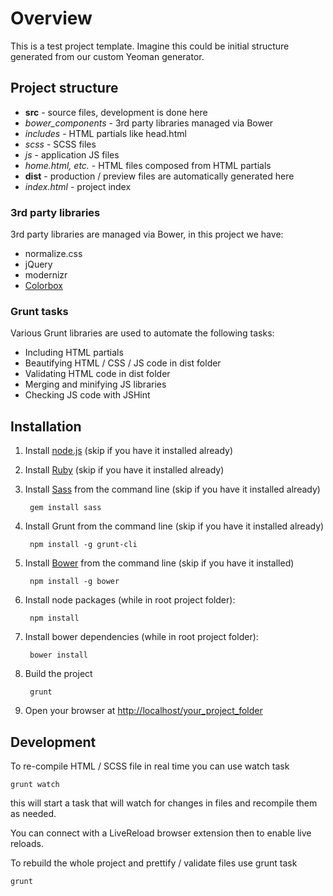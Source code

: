 # Overview

This is a test project template. Imagine this could be initial structure generated from our custom Yeoman generator.

## Project structure

* **src** - source files, development is done here
 * *bower_components* - 3rd party libraries managed via Bower
 * *includes* - HTML partials like head.html
 * *scss* - SCSS files
 * *js* - application JS files
 * *home.html, etc.* - HTML files composed from HTML partials
* **dist** - production / preview files are automatically generated here
* *index.html* - project index

### 3rd party libraries

3rd party libraries are managed via Bower, in this project we have:

* normalize.css 
* jQuery
* modernizr
* [Colorbox](http://www.jacklmoore.com/colorbox/)

### Grunt tasks

Various Grunt libraries are used to automate the following tasks:

* Including HTML partials
* Beautifying HTML / CSS / JS code in dist folder
* Validating HTML code in dist folder
* Merging and minifying JS libraries
* Checking JS code with JSHint

## Installation

1. Install [node.js](http://nodejs.org) (skip if you have it installed already)

2. Install [Ruby](http://www.ruby-lang.org) (skip if you have it installed already)

3. Install [Sass](http://sass-lang.com/install) from the command line (skip if you have it installed already)
 
        gem install sass

4. Install Grunt from the command line (skip if you have it installed already)

        npm install -g grunt-cli

5. Install [Bower](http://bower.io) from the command line (skip if you have it installed)

        npm install -g bower

6. Install node packages (while in root project folder):

        npm install

7. Install bower dependencies (while in root project folder):

        bower install
        
8. Build the project

        grunt

9. Open your browser at [http://localhost/your_project_folder](http://localhost/your_project_folder)


## Development


To re-compile HTML / SCSS file in real time you can use watch task

    grunt watch

this will start a task that will watch for changes in files and recompile them as needed.

You can connect with a LiveReload browser extension then to enable live reloads.

To rebuild the whole project and prettify / validate files use grunt task

    grunt

